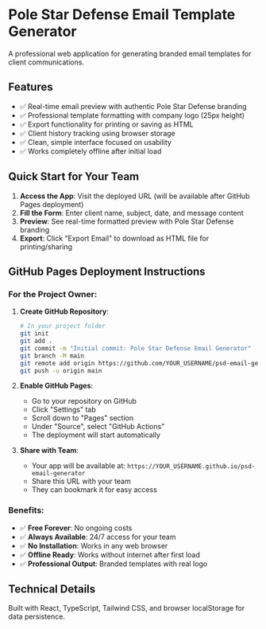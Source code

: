 # Pole Star Defense Email Template Generator

A professional web application for generating branded email templates for client communications.

## Features

- ✅ Real-time email preview with authentic Pole Star Defense branding
- ✅ Professional template formatting with company logo (25px height)
- ✅ Export functionality for printing or saving as HTML
- ✅ Client history tracking using browser storage
- ✅ Clean, simple interface focused on usability
- ✅ Works completely offline after initial load

## Quick Start for Your Team

1. **Access the App**: Visit the deployed URL (will be available after GitHub Pages deployment)
2. **Fill the Form**: Enter client name, subject, date, and message content
3. **Preview**: See real-time formatted preview with Pole Star Defense branding
4. **Export**: Click "Export Email" to download as HTML file for printing/sharing

## GitHub Pages Deployment Instructions

### For the Project Owner:

1. **Create GitHub Repository**:
   ```bash
   # In your project folder
   git init
   git add .
   git commit -m "Initial commit: Pole Star Defense Email Generator"
   git branch -M main
   git remote add origin https://github.com/YOUR_USERNAME/psd-email-generator.git
   git push -u origin main
   ```

2. **Enable GitHub Pages**:
   - Go to your repository on GitHub
   - Click "Settings" tab
   - Scroll down to "Pages" section
   - Under "Source", select "GitHub Actions"
   - The deployment will start automatically

3. **Share with Team**:
   - Your app will be available at: `https://YOUR_USERNAME.github.io/psd-email-generator`
   - Share this URL with your team
   - They can bookmark it for easy access

### Benefits:
- ✅ **Free Forever**: No ongoing costs
- ✅ **Always Available**: 24/7 access for your team
- ✅ **No Installation**: Works in any web browser
- ✅ **Offline Ready**: Works without internet after first load
- ✅ **Professional Output**: Branded templates with real logo

## Technical Details

Built with React, TypeScript, Tailwind CSS, and browser localStorage for data persistence.